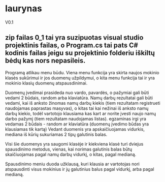# laurynas
V0.1


zip failas 0_1 tai yra suzipuotas visual studio projektinis failas, o Program.cs tai pats C# kodinis failas jeigu su projektinio folderiu iškiltų bėdų kas nors nepasileis.
---------------------------------
Programą atlikau menu būdu. Viena menu funkcija yra skirta naujos mokinio klasės sukūrimui ir jos duomenų užpildymui, 
o kita menu funkcija tai ir yra mokinio klasių duomenų atspausdinimai.

Duomenų įvedimai prasideda nuo vardo, pavardės, o pažymiai gali būti vedami 2 būdais, random arba klaviatūra.
Namų darbų rezultatai gali būti vedami, kai iš anksto žinomas namų darbų kiekis (tiem rezultatam registrueti naudojamas paprastas masyvas),
o kitas tai kai nežinai iš anksto namų darbų kiekio, todėl vartotojo klausiama kas kart ar norite įvesti naujo namų darbo pažymį (tiem rezultatam naudojamas listas).
egzaminas irgi yra vedamas 2 būdais - random ar klaviatūra (duomenų įvedimo būdas yra klausiamas tik kartą)
Vedant duomenis yra apskaičiuojamas vidurkis, mediana iš kūrių sukuriamas 2 tipų galutinis balas.

Visi šie duomenys yra saugomi klasėje ir kiekviena klasė turi dviejus spausdinimo metodus, 
vienas, kai norimas galutinis balas būtų skaičiuojamas pagal namų darbų vidurkį, o kitas, pagal medianą.

Spausdinimo meniu duoda užklausą, kuri klausia ar vartotojas nori atspausdinti visus mokinius ir jų galutinius balus pagal vidurkį, arba pagal medianą.
